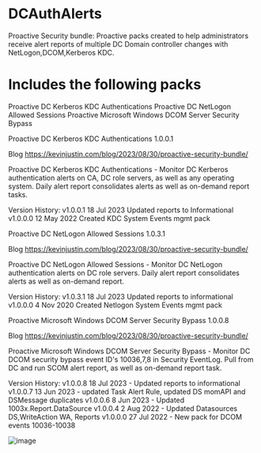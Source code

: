 # DCAuthAlerts
Proactive Security bundle:
Proactive packs created to help administrators receive alert reports of multiple DC Domain controller changes with NetLogon,DCOM,Kerberos KDC.

# Includes the following packs
Proactive DC Kerberos KDC Authentications
Proactive DC NetLogon Allowed Sessions
Proactive Microsoft Windows DCOM Server Security Bypass



Proactive DC Kerberos KDC Authentications 1.0.0.1

Blog https://kevinjustin.com/blog/2023/08/30/proactive-security-bundle/

Proactive DC Kerberos KDC Authentications - Monitor DC Kerberos authentication alerts on CA, DC role servers, as well as any operating system.  Daily alert report consolidates alerts as well as on-demand report tasks.

Version History:
v1.0.0.1 18 Jul 2023 Updated reports to Informational
v1.0.0.0 12 May 2022 Created KDC System Events mgmt pack


Proactive DC NetLogon Allowed Sessions 1.0.3.1

Blog https://kevinjustin.com/blog/2023/08/30/proactive-security-bundle/

Proactive DC NetLogon Allowed Sessions - Monitor DC NetLogon authentication alerts on DC role servers.  Daily alert report consolidates alerts as well as on-demand report.

Version History:
v1.0.3.1 18 Jul 2023 Updated reports to informational
v1.0.0.0  4 Nov 2020 Created Netlogon System Events mgmt pack


Proactive Microsoft Windows DCOM Server Security Bypass 1.0.0.8

Blog https://kevinjustin.com/blog/2023/08/30/proactive-security-bundle/

Proactive Microsoft Windows DCOM Server Security Bypass - Monitor DC DCOM security bypass event ID's 10036,7,8 in Security EventLog.  Pull from DC and run SCOM alert report, as well as on-demand report task.

Version History:
v1.0.0.8  18 Jul 2023 - Updated reports to informational
v1.0.0.7  13 Jun 2023 - updated Task Alert Rule, updated DS momAPI and DSMessage duplicates
v1.0.0.6   8 Jun 2023 - Updated 1003x.Report.DataSource
v1.0.0.4   2 Aug 2022 - Updated Datasources DS,WriteAction WA, Reports
v1.0.0.0  27 Jul 2022 - New pack for DCOM events 10036-10038

![image](https://github.com/theKevinJustin/DCAuthAlerts/assets/98561452/6ee33e03-f9f2-49ff-bf9a-f639094acf9c)
